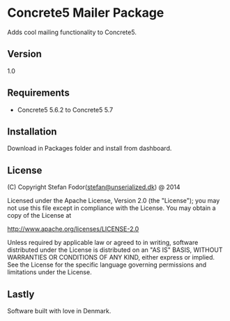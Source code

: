 Concrete5 Mailer Package
=========

Adds cool mailing functionality to Concrete5.

Version
----

1.0

Requirements
-----------

* Concrete5 5.6.2 to Concrete5 5.7

Installation
--------------

Download in Packages folder and install from dashboard.

License
----

(C) Copyright Stefan Fodor(stefan@unserialized.dk) @ 2014

Licensed under the Apache License, Version 2.0 (the "License");
you may not use this file except in compliance with the License.
You may obtain a copy of the License at

   http://www.apache.org/licenses/LICENSE-2.0

Unless required by applicable law or agreed to in writing, software
distributed under the License is distributed on an "AS IS" BASIS,
WITHOUT WARRANTIES OR CONDITIONS OF ANY KIND, either express or implied.
See the License for the specific language governing permissions and
limitations under the License.


Lastly
----
Software built with love in Denmark.